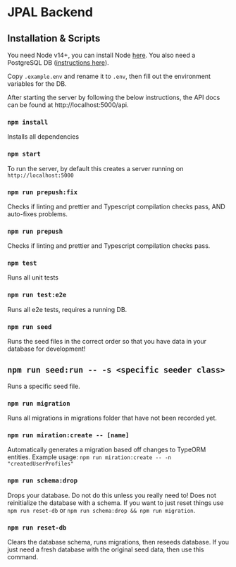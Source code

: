 # JPAL Backend

## Installation & Scripts

You need Node v14+, you can install Node [here](https://nodejs.org/en/download/).
You also need a PostgreSQL DB ([instructions here](https://www.postgresql.org/download/)).

Copy `.example.env` and rename it to `.env`, then fill out the environment variables for the DB.

After starting the server by following the below instructions, the API docs can be found at http://localhost:5000/api.

### `npm install`

Installs all dependencies

### `npm start`

To run the server, by default this creates a server running on `http://localhost:5000`

### `npm run prepush:fix`

Checks if linting and prettier and Typescript compilation checks pass, AND auto-fixes problems.

### `npm run prepush`

Checks if linting and prettier and Typescript compilation checks pass.

### `npm test`

Runs all unit tests

### `npm run test:e2e`

Runs all e2e tests, requires a running DB.

### `npm run seed`

Runs the seed files in the correct order so that you have data in your database for development!

## `npm run seed:run -- -s <specific seeder class>`

Runs a specific seed file.

### `npm run migration`

Runs all migrations in migrations folder that have not been recorded yet.

### `npm run miration:create -- [name]`

Automatically generates a migration based off changes to TypeORM entities.
Example usage: `npm run miration:create -- -n "createdUserProfiles"`

### `npm run schema:drop`

Drops your database. Do not do this unless you really need to! Does not reinitialize the database with a schema. If you want to just reset things use `npm run reset-db` or `npm run schema:drop && npm run migration`.

### `npm run reset-db`

Clears the database schema, runs migrations, then reseeds database. If you just need a fresh database with the original seed data, then use this command.
